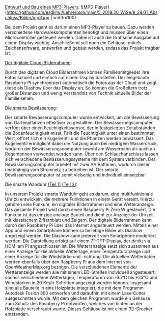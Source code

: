 
[Entwurf und Bau eines MP3-Players](https://wp.uni-oldenburg.de/physical-computing-und-digital-fabrication-im-informatikunterricht-wise20192020-mwortmann/):
![MP3-Player](https://github.com/esdkrwl/Lehre/blob/main/5_2019.20_WiSe/9_28.01_Abschluss/Bilder/mp3.jpg | width=100)

Bei dem Projekt geht es darum einen MP3-Player zu bauen. Dazu werden verschiedene Hardwarekomponenten benötigt und müssen über einen Microcontroller gesteuert werden. Dabei ist auch die Grafische Ausgabe auf einem Display wichtig. Anschließend soll noch ein Gehäuse, mittels Zeichensoftware, entworfen und gebaut werden, sodass das Projekt tragbar ist.

[Der digitale Cloud-Bilderrahmen](https://wp.uni-oldenburg.de/physical-computing-und-digital-fabrication-im-informatikunterricht-wise20192020-dstegemann/):

Durch den digitalen Cloud Bilderrahmen können Familienmitglieder ihre Fotos schnell und einfach auf einem Display darstellen. Der eingebaute Raspberry Pi synchronisiert automatisch die Fotos aus der Cloud und zeigt diese als Diashow über das Display an. So können die Großeltern trotz großer Distanzen und wenig Verständnis von Technik aktuelle Bilder der Familie sehen.

[Die smarte Bewässerung](https://wp.uni-oldenburg.de/physical-computing-und-digital-fabrication-im-informatikunterricht-wise20192020-gschlaefke/):

Der smarte Bewässerungscomputer wurde entwickelt, um die Bewässerung von Gartenpflanzen effektiver zu gestallten. Der Bewässerungscomputer verfügt über einen Feuchtigkeitssensor, der in festgelegten Zeitabständen die Bodenfeuchtigkeit misst. Fällt die Feuchtigkeit unter einen bestimmten Wert, öffnet sich ein Kugelventil und die Pflanzen werden bewässert. Das Kugelventil ermöglicht dabei die Nutzung auch bei niedrigem Wasserdruck, wodurch der Bewässerungscomputer sowohl am Wasserhahn als auch an Regentonnen verwendet werden kann. Über den Schlauchanschluss lassen sich verschiedene Bewässerungssysteme mit dem System verbinden. Der Bewässerungscomputer arbeitet mit zwei AA Batterien, wodurch dieser unabhängig vom Stromnetz zu betreiben ist. Der smarte Bewässerungscomputer ist somit vielseitig und individuell einsetzbar.

Die smarte Wanduhr [(Teil 1)](https://wp.uni-oldenburg.de/physical-computing-und-digital-fabrication-im-informatikunterricht-wise20192020-dstalhut/)
[(Teil 2)](https://wp.uni-oldenburg.de/physical-computing-und-digital-fabrication-im-informatikunterricht-wise20192020-hwilgen/):

In unserem Projekt smarte Wanduhr geht es darum, eine multifunktionale Uhr zu entwickeln, die mehrere Funktionen in einem Gerät vereint. Hierzu gehören eine Funkuhr, ein digitaler Bilderrahmen und eine Wetteranzeige. Das gesamte Projekt wird durch einen Raspberry Pi Zero W gesteuert.
Die Funkuhr ist das einzige analoge Bauteil und dient zur Anzeige der Uhrzeit mit klassischem Ziffernblatt und Zeigern. Der digitale Bilderrahmen kann durch den Raspberry Pi über das Internet angesteuert werden. Mittels einer App und einem Smartphone können so beliebige Bilder als Diashow angezeigt werden. Die Diashow kann jederzeit vom Smartphone moderiert werden. Die Darstellung erfolgt auf einem 7“-TFT-Display, der direkt via HDMI am Pi angeschlossen ist.
Die Wetteranzeige setzt sich zusammen aus einer Anzeige für die aktuelle Wetterlage, einer Temperaturanzeige und einer Anzeige für die Windstärke und -richtung. Die aktuellen Wetterdaten werden ebenfalls über den Raspberry Pi aus dem Internet von OpenWeatherMap.org bezogen. Die verschiedenen Elemente der Wetteranzeige werden alle mit einem LED-Streifen individuell angesteuert, sodass verschiedene Wetterlagen, Temperaturen von -35°C bis +35°C und Windstärken in 20 Km/h-Schritten angezeigt werden können.
Insgesamt sind alle Bauteile in eine Holzplatte integriert, die mit dem Programm Autodesk Fusion 360 entworfen und daraufhin mit einem LaserCutter ausgeschnitten wurde. Mit dem gleichen Programm wurde ein Gehäuse zum Schutz des Raspberry Pi entworfen, welches von hinten an der Holzplatte verschraubt wurde. Dieses Gehäuse ist mit einem 3D-Drucker entstanden.